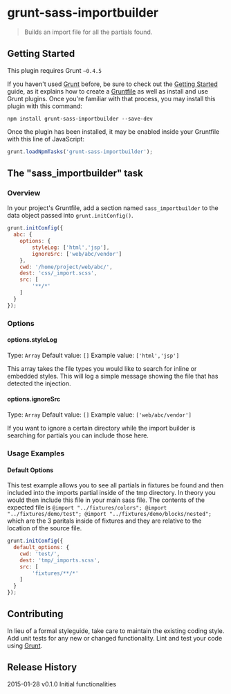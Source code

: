 # grunt-sass-importbuilder

> Builds an import file for all the partials found.

## Getting Started
This plugin requires Grunt `~0.4.5`

If you haven't used [Grunt](http://gruntjs.com/) before, be sure to check out the [Getting Started](http://gruntjs.com/getting-started) guide, as it explains how to create a [Gruntfile](http://gruntjs.com/sample-gruntfile) as well as install and use Grunt plugins. Once you're familiar with that process, you may install this plugin with this command:

```shell
npm install grunt-sass-importbuilder --save-dev
```

Once the plugin has been installed, it may be enabled inside your Gruntfile with this line of JavaScript:

```js
grunt.loadNpmTasks('grunt-sass-importbuilder');
```

## The "sass_importbuilder" task

### Overview
In your project's Gruntfile, add a section named `sass_importbuilder` to the data object passed into `grunt.initConfig()`.

```js
grunt.initConfig({
  abc: {
    options: {
        styleLog: ['html','jsp'],
        ignoreSrc: ['web/abc/vendor']
    },
    cwd: '/home/project/web/abc/',
    dest: 'css/_import.scss',
    src: [
        '**/*'
    ]
  }
});
```

### Options

#### options.styleLog
Type: `Array`
Default value: `[]`
Example value: `['html','jsp']`

This array takes the file types you would like to search for inline or embedded styles.  This will log a simple message showing the file that has detected the injection.

#### options.ignoreSrc
Type: `Array`
Default value: `[]`
Example value: `['web/abc/vendor']`

If you want to ignore a certain directory while the import builder is searching for partials you can include those here.

### Usage Examples

#### Default Options
This test example allows you to see all partials in fixtures be found and then included into the imports partial inside of the tmp directory.  In theory you would then include this file in your main sass file.  The contents of the expected file is `@import "../fixtures/colors"; @import "../fixtures/demo/test"; @import "../fixtures/demo/blocks/nested"; `which are the 3 paritals inside of fixtures and they are relative to the location of the source file.

```js
grunt.initConfig({
  default_options: {
    cwd: 'test/',
    dest: 'tmp/_imports.scss',
    src: [
        'fixtures/**/*'
    ]
  }
});
```

## Contributing
In lieu of a formal styleguide, take care to maintain the existing coding style. Add unit tests for any new or changed functionality. Lint and test your code using [Grunt](http://gruntjs.com/).

## Release History
2015-01-28 v0.1.0 Initial functionalities
